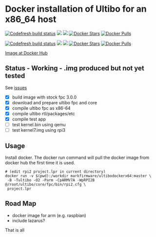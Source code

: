 # Docker installation of Ultibo for an x86_64 host

[![Codefresh build status](https://g.codefresh.io/api/badges/build?branch=master&repoName=ultibodockerx64&repoOwner=markfirmware&pipelineName=ultibodockerx64&accountName=markfirmware)](https://g.codefresh.io/repositories/markfirmware/ultibodockerx64/builds?filter=trigger:build)
[![](https://images.microbadger.com/badges/image/markfirmware/ultibodockerx64:master.svg)](https://microbadger.com/images/markfirmware/ultibodockerx64:master "Get your own image badge on microbadger.com")
[![](https://images.microbadger.com/badges/version/markfirmware/ultibodockerx64:master.svg)](https://microbadger.com/images/markfirmware/ultibodockerx64:master "Get your own version badge on microbadger.com")
[![Docker Stars](https://img.shields.io/docker/stars/markfirmware/ultibodockerx64.svg?style=flat-square)](https://hub.docker.com/r/markfirmware/ultibodockerx64/)
[![Docker Pulls](https://img.shields.io/docker/pulls/markfirmware/ultibodockerx64.svg?style=flat-square)](https://hub.docker.com/r/markfirmware/ultibodockerx64/)

[![Codefresh build status](https://g.codefresh.io/api/badges/build?branch=arm7hf&repoName=ultibodockerx64&repoOwner=markfirmware&pipelineName=ultibodockerx64&accountName=markfirmware)](https://g.codefresh.io/repositories/markfirmware/ultibodockerx64/builds?filter=trigger:build)
[![](https://images.microbadger.com/badges/image/markfirmware/ufpcarm.svg)](https://microbadger.com/images/markfirmware/ufpcarm "Get your own image badge on microbadger.com")
[![](https://images.microbadger.com/badges/version/markfirmware/ufpcarm.svg)](https://microbadger.com/images/markfirmware/ufpcarm "Get your own version badge on microbadger.com")
[![Docker Stars](https://img.shields.io/docker/stars/markfirmware/ultibodockerx64.svg?style=flat-square)](https://hub.docker.com/r/markfirmware/ultibodockerx64/)
[![Docker Pulls](https://img.shields.io/docker/pulls/markfirmware/ultibodockerx64.svg?style=flat-square)](https://hub.docker.com/r/markfirmware/ultibodockerx64/)

[Image at Docker Hub](https://hub.docker.com/r/markfirmware/ultibodockerx64/)

## Status - Working - .img produced but not yet tested

See [issues](https://github.com/markfirmware/ultibodockerx64/issues)

* [x] build image with stock fpc 3.0.0
* [x] download and prepare ultibo fpc and core
* [x] compile ultibo fpc as x86-64
* [x] compile ultibo rtl/packages/etc
* [x] compile test app
* [ ] test kernel.bin using qemu
* [ ] test kernel7.img using rpi3

## Usage

Install docker. The docker run command will pull the docker image from docker hub the first time it is used.
```
# (edit rpi2 project.lpr in current directory)
docker run -v $(pwd):/workdir markfirmware/ultibodockerx64:master \
 -B -Tultibo -O2 -Parm -CpARMV7A -WpRPI2B @/root/ultibo/core/fpc/bin/rpi2.cfg \
 project.lpr
```

## Road Map

* docker image for arm (e.g. raspbian)
* include lazarus?

That is all
